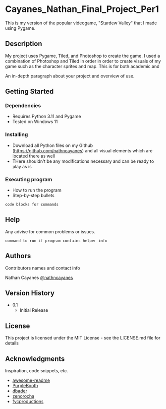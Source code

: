 # Cayanes_Nathan_Final_Project_Per1

This is my version of the popular videogame, "Stardew Valley" that I made using Pygame.

## Description

My project uses Pygame, Tiled, and Photoshop to create the game. I used a combination of Photoshop and Tiled in order in order to create visuals of my game such as the character sprites and map. This is for both academic and 

An in-depth paragraph about your project and overview of use.

## Getting Started

### Dependencies

* Requires Python 3.11 and Pygame
* Tested on Windows 11

### Installing

* Download all Python files on my Github (https://github.com/nathncayanes) and all visual elements which are located there as well
* THere shouldn't be any modifications necessary and can be ready to play as is

### Executing program

* How to run the program
* Step-by-step bullets
```
code blocks for commands
```

## Help

Any advise for common problems or issues.
```
command to run if program contains helper info
```

## Authors

Contributors names and contact info

Nathan Cayanes
[@nathncayanes](https://github.com/nathncayanes)

## Version History

* 0.1
    * Initial Release

## License

This project is licensed under the MIT License - see the LICENSE.md file for details

## Acknowledgments

Inspiration, code snippets, etc.
* [awesome-readme](https://github.com/matiassingers/awesome-readme)
* [PurpleBooth](https://gist.github.com/PurpleBooth/109311bb0361f32d87a2)
* [dbader](https://github.com/dbader/readme-template)
* [zenorocha](https://gist.github.com/zenorocha/4526327)
* [fvcproductions](https://gist.github.com/fvcproductions/1bfc2d4aecb01a834b46)